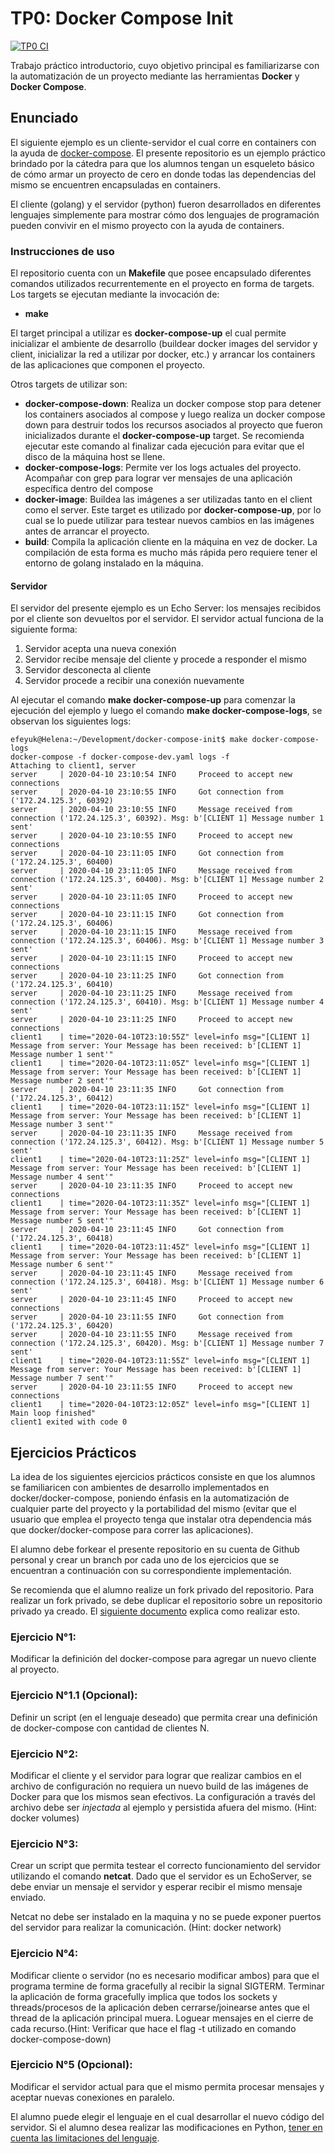 # TP0: Docker Compose Init

[![TP0 CI](https://github.com/mauro7x/distribuidos/actions/workflows/tp0_ci.yaml/badge.svg)](https://github.com/mauro7x/distribuidos/actions/workflows/tp0-ci.yaml)

Trabajo práctico introductorio, cuyo objetivo principal es familiarizarse con la automatización de un proyecto mediante las herramientas **Docker** y **Docker Compose**.

## Enunciado

El siguiente ejemplo es un cliente-servidor el cual corre en containers
con la ayuda de [docker-compose](https://docs.docker.com/compose/). El presente
repositorio es un ejemplo práctico brindado por la cátedra para que los alumnos
tengan un esqueleto básico de cómo armar un proyecto de cero en donde todas
las dependencias del mismo se encuentren encapsuladas en containers.

El cliente (golang) y el servidor (python) fueron desarrollados en diferentes
lenguajes simplemente para mostrar cómo dos lenguajes de programación pueden
convivir en el mismo proyecto con la ayuda de containers.

### Instrucciones de uso

El repositorio cuenta con un **Makefile** que posee encapsulado diferentes comandos
utilizados recurrentemente en el proyecto en forma de targets. Los targets se ejecutan mediante la invocación de:

- **make <target>**

El target principal a utilizar es **docker-compose-up** el cual permite inicializar
el ambiente de desarrollo (buildear docker images del servidor y client, inicializar
la red a utilizar por docker, etc.) y arrancar los containers de las aplicaciones
que componen el proyecto.

Otros targets de utilizar son:

- **docker-compose-down**: Realiza un docker compose stop para detener los containers
  asociados al compose y luego realiza un docker compose down para destruir todos los
  recursos asociados al proyecto que fueron inicializados durante el **docker-compose-up**
  target. Se recomienda ejecutar este comando al finalizar cada ejecución para evitar que el
  disco de la máquina host se llene.
- **docker-compose-logs**: Permite ver los logs actuales del proyecto. Acompañar con grep
  para lograr ver mensajes de una aplicación específica dentro del compose
- **docker-image**: Buildea las imágenes a ser utilizadas tanto en el client como el server.
  Este target es utilizado por **docker-compose-up**, por lo cual se lo puede utilizar para
  testear nuevos cambios en las imágenes antes de arrancar el proyecto.
- **build**: Compila la aplicación cliente en la máquina en vez de docker. La compilación
  de esta forma es mucho más rápida pero requiere tener el entorno de golang instalado en la
  máquina.

#### Servidor

El servidor del presente ejemplo es un Echo Server: los mensajes recibidos por el cliente
son devueltos por el servidor. El servidor actual funciona de la siguiente forma:

1. Servidor acepta una nueva conexión
2. Servidor recibe mensaje del cliente y procede a responder el mismo
3. Servidor desconecta al cliente
4. Servidor procede a recibir una conexión nuevamente

Al ejecutar el comando **make docker-compose-up** para comenzar la ejecución del ejemplo y luego
el comando **make docker-compose-logs**, se observan los siguientes logs:

```
efeyuk@Helena:~/Development/docker-compose-init$ make docker-compose-logs
docker-compose -f docker-compose-dev.yaml logs -f
Attaching to client1, server
server     | 2020-04-10 23:10:54 INFO     Proceed to accept new connections
server     | 2020-04-10 23:10:55 INFO     Got connection from ('172.24.125.3', 60392)
server     | 2020-04-10 23:10:55 INFO     Message received from connection ('172.24.125.3', 60392). Msg: b'[CLIENT 1] Message number 1 sent'
server     | 2020-04-10 23:10:55 INFO     Proceed to accept new connections
server     | 2020-04-10 23:11:05 INFO     Got connection from ('172.24.125.3', 60400)
server     | 2020-04-10 23:11:05 INFO     Message received from connection ('172.24.125.3', 60400). Msg: b'[CLIENT 1] Message number 2 sent'
server     | 2020-04-10 23:11:05 INFO     Proceed to accept new connections
server     | 2020-04-10 23:11:15 INFO     Got connection from ('172.24.125.3', 60406)
server     | 2020-04-10 23:11:15 INFO     Message received from connection ('172.24.125.3', 60406). Msg: b'[CLIENT 1] Message number 3 sent'
server     | 2020-04-10 23:11:15 INFO     Proceed to accept new connections
server     | 2020-04-10 23:11:25 INFO     Got connection from ('172.24.125.3', 60410)
server     | 2020-04-10 23:11:25 INFO     Message received from connection ('172.24.125.3', 60410). Msg: b'[CLIENT 1] Message number 4 sent'
server     | 2020-04-10 23:11:25 INFO     Proceed to accept new connections
client1    | time="2020-04-10T23:10:55Z" level=info msg="[CLIENT 1] Message from server: Your Message has been received: b'[CLIENT 1] Message number 1 sent'"
client1    | time="2020-04-10T23:11:05Z" level=info msg="[CLIENT 1] Message from server: Your Message has been received: b'[CLIENT 1] Message number 2 sent'"
server     | 2020-04-10 23:11:35 INFO     Got connection from ('172.24.125.3', 60412)
client1    | time="2020-04-10T23:11:15Z" level=info msg="[CLIENT 1] Message from server: Your Message has been received: b'[CLIENT 1] Message number 3 sent'"
server     | 2020-04-10 23:11:35 INFO     Message received from connection ('172.24.125.3', 60412). Msg: b'[CLIENT 1] Message number 5 sent'
client1    | time="2020-04-10T23:11:25Z" level=info msg="[CLIENT 1] Message from server: Your Message has been received: b'[CLIENT 1] Message number 4 sent'"
server     | 2020-04-10 23:11:35 INFO     Proceed to accept new connections
client1    | time="2020-04-10T23:11:35Z" level=info msg="[CLIENT 1] Message from server: Your Message has been received: b'[CLIENT 1] Message number 5 sent'"
server     | 2020-04-10 23:11:45 INFO     Got connection from ('172.24.125.3', 60418)
client1    | time="2020-04-10T23:11:45Z" level=info msg="[CLIENT 1] Message from server: Your Message has been received: b'[CLIENT 1] Message number 6 sent'"
server     | 2020-04-10 23:11:45 INFO     Message received from connection ('172.24.125.3', 60418). Msg: b'[CLIENT 1] Message number 6 sent'
server     | 2020-04-10 23:11:45 INFO     Proceed to accept new connections
server     | 2020-04-10 23:11:55 INFO     Got connection from ('172.24.125.3', 60420)
server     | 2020-04-10 23:11:55 INFO     Message received from connection ('172.24.125.3', 60420). Msg: b'[CLIENT 1] Message number 7 sent'
client1    | time="2020-04-10T23:11:55Z" level=info msg="[CLIENT 1] Message from server: Your Message has been received: b'[CLIENT 1] Message number 7 sent'"
server     | 2020-04-10 23:11:55 INFO     Proceed to accept new connections
client1    | time="2020-04-10T23:12:05Z" level=info msg="[CLIENT 1] Main loop finished"
client1 exited with code 0
```

## Ejercicios Prácticos

La idea de los siguientes ejercicios prácticos consiste en que los alumnos
se familiaricen con ambientes de desarrollo implementados en docker/docker-compose,
poniendo énfasis en la automatización de cualquier parte del proyecto y la portabilidad
del mismo (evitar que el usuario que emplea el proyecto tenga que instalar otra dependencia
más que docker/docker-compose para correr las aplicaciones).

El alumno debe forkear el presente repositorio en su cuenta de Github personal y crear un branch
por cada uno de los ejercicios que se encuentran a continuación con su correspondiente implementación.

Se recomienda que el alumno realize un fork privado del repositorio. Para realizar un fork privado,
se debe duplicar el repositorio sobre un repositorio privado ya creado. El [siguiente documento](https://help.github.com/en/github/creating-cloning-and-archiving-repositories/duplicating-a-repository) explica como realizar esto.

### Ejercicio N°1:

Modificar la definición del docker-compose para agregar un nuevo cliente al proyecto.

### Ejercicio N°1.1 (Opcional):

Definir un script (en el lenguaje deseado) que permita crear una definición de
docker-compose con cantidad de clientes N.

### Ejercicio N°2:

Modificar el cliente y el servidor para lograr que realizar cambios en el archivo de configuración
no requiera un nuevo build de las imágenes de Docker para que los mismos sean efectivos. La configuración a
través del archivo debe ser _injectada_ al ejemplo y persistida afuera del mismo. (Hint: docker volumes)

### Ejercicio N°3:

Crear un script que permita testear el correcto funcionamiento del servidor utilizando el
comando **netcat**. Dado que el servidor es un EchoServer, se debe enviar un mensaje el servidor
y esperar recibir el mismo mensaje enviado.

Netcat no debe ser instalado en la maquina y no se puede exponer puertos del
servidor para realizar la comunicación. (Hint: docker network)

### Ejercicio N°4:

Modificar cliente o servidor (no es necesario modificar ambos) para que el programa termine
de forma gracefully al recibir la signal SIGTERM. Terminar la aplicación de
forma gracefully implica que todos los sockets y threads/procesos de la aplicación deben
cerrarse/joinearse antes que el thread de la aplicación principal muera. Loguear mensajes
en el cierre de cada recurso.(Hint: Verificar que hace el flag -t utilizado en comando docker-compose-down)

### Ejercicio N°5 (Opcional):

Modificar el servidor actual para que el mismo permita procesar mensajes y aceptar nuevas
conexiones en paralelo.

El alumno puede elegir el lenguaje en el cual desarrollar el nuevo código del servidor. Si el
alumno desea realizar las modificaciones en Python,
[tener en cuenta las limitaciones del lenguaje](https://wiki.python.org/moin/GlobalInterpreterLock).
